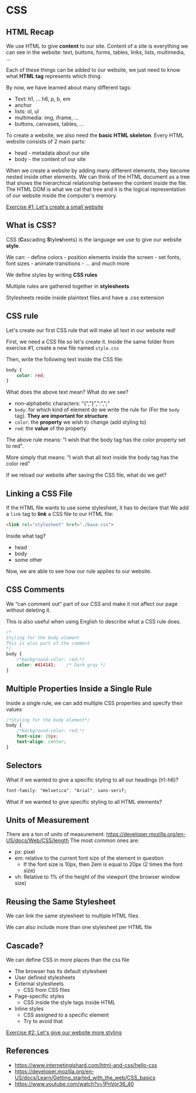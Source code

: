 # CSS

## HTML Recap

We use HTML to give **content** to our site. Content of a site is everything we can see in the website: text, buttons, forms, tables, links, lists, multimedia, ...

Each of these things can be added to our website, we just need to know what **HTML tag** represents which thing.

By now, we have learned about many different tags:
- Text: h1, … h6, p, b, em
- anchor
- lists: ol, ul
- multimedia: img, iframe, …
- buttons, canvases, tables, …

To create a website, we also need the **basic HTML skeleton**. Every HTML website consists of 2 main parts:
- head - metadata about our site
- body - the content of our site

When we create a website by adding many different elements, they become nested inside other elements. We can think of the HTML document as a tree that shows the hierarchical relationship between the content inside the file. The HTML DOM is what we cal that tree and it is the logical representation of our website inside the computer's memory.

[Exercise #1: Let's create a small website](../exercise/exercise-01.md)

## What is CSS?

CSS (**C**ascading **S**tyle**s**heets) is the language we use to give our website **style**.

We can:
    - define colors
    - position elements inside the screen
    - set fonts, font sizes
    - animate transitions
    - ... and much more

We define styles by writing **CSS rules**

Multiple rules are gathered together in **stylesheets**

Stylesheets reside inside plaintext files and have a .css extension

## CSS rule

Let's create our first CSS rule that will make all text in our website red!

First, we need a CSS file so let's create it. Inside the same folder from exercise #1, create a new file named `style.css`

Then, write the following text inside the CSS file:

``` css
body {
	color: red;
}
```

What does the above text mean? What do we see?
- non-alphabetic characters: "{","}",":",";"
- `body`: for which kind of element do we write the rule for (For the `body` tag). **They are important for structure**
- `color`: the **property** we wish to change (add styling to)
- `red`: the **value** of the property

The above rule means: "I wish that the body tag has the color property set to red".

More simply that means: "I wish that all text inside the body tag has the color red"

If we reload our website after saving the CSS file, what do we get?

## Linking a CSS File

If the HTML file wants to use some stylesheet, it has to declare that
We add a `link` tag to **link** a CSS file to our HTML file:

``` HTML
<link rel="stylesheet" href="./base.css">
```

Inside what tag?
- head
- body
- some other

Now, we are able to see how our rule applies to our website.

## CSS Comments

We “can comment out” part of our CSS and make it not affect our page without deleting it.

This is also useful when using English to describe what a CSS rule does.

``` css
/*
Styling for the body element
This is also part of the comment
*/
body {
	/*background-color: red;*/
	color: #414141;    /* Dark gray */
}

```

## Multiple Properties Inside a Single Rule

Inside a single rule, we can add multiple CSS properties and specify their values

``` css
/*Styling for the body element*/
body {
	/*background-color: red;*/
	font-size: 20px;
	text-align: center;
}

```

## Selectors

What if we wanted to give a specific styling to all our headings (h1-h6)?

``` css
font-family: "Helvetica", "Arial", sans-serif;
```

What if we wanted to give specific styling to all HTML elements?

## Units of Measurement

There are a ton of units of measurement: https://developer.mozilla.org/en-US/docs/Web/CSS/length
The most common ones are:
- px: pixel
- em: relative to the current font size of the element in question
  - If the font size is 10px, then 2em is equal to 20px (2 times the font size)
- vh: Relative to 1% of the height of the viewport (the browser window size)

## Reusing the Same Stylesheet

We can link the same stylesheet to multiple HTML files

We can also include more than one stylesheet per HTML file


## Cascade?

We can define CSS in more places than the css file
- The browser has its default stylesheet
- User defined stylesheets
- External stylesheets 
  - CSS from CSS files
- Page-specific styles 
  - CSS inside the style tags inside HTML
- Inline styles 
  - CSS assigned to a specific element
  - Try to avoid that

[Exercise #2: Let's give our website more styling](../exercise/exercise-02.md)

## References

- https://www.internetingishard.com/html-and-css/hello-css
- https://developer.mozilla.org/en-US/docs/Learn/Getting_started_with_the_web/CSS_basics
- https://www.youtube.com/watch?v=1PnVor36_40


